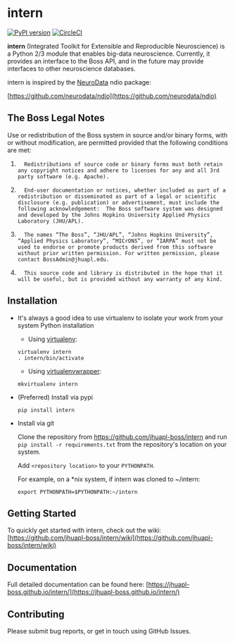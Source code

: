 # intern
[![PyPI version](https://badge.fury.io/py/intern.svg)](https://badge.fury.io/py/intern)
[![CircleCI](https://circleci.com/gh/jhuapl-boss/intern.svg?style=svg)](https://circleci.com/gh/jhuapl-boss/intern)


**intern** (Integrated Toolkit for Extensible and Reproducible Neuroscience) is
a Python 2/3 module that enables big-data neuroscience.  Currently, it provides
an interface to the Boss API, and in the future may provide interfaces to other
neuroscience databases.

intern is inspired by the [NeuroData](http://neurodata.io) ndio package:

[https://github.com/neurodata/ndio](https://github.com/neurodata/ndio)


## The Boss Legal Notes

Use or redistribution of the Boss system in source and/or binary forms, with or without modification, are permitted provided that the following conditions are met:
 
1.       Redistributions of source code or binary forms must both retain any copyright notices and adhere to licenses for any and all 3rd party software (e.g. Apache).
2.       End-user documentation or notices, whether included as part of a redistribution or disseminated as part of a legal or scientific disclosure (e.g. publication) or advertisement, must include the following acknowledgement:  The Boss software system was designed and developed by the Johns Hopkins University Applied Physics Laboratory (JHU/APL). 
3.       The names “The Boss”, “JHU/APL”, “Johns Hopkins University”, “Applied Physics Laboratory”, “MICrONS”, or “IARPA” must not be used to endorse or promote products derived from this software without prior written permission. For written permission, please contact BossAdmin@jhuapl.edu.
4.       This source code and library is distributed in the hope that it will be useful, but is provided without any warranty of any kind.
 

## Installation

- It's always a good idea to use virtualenv to isolate your work from your system Python installation

	- Using [virtualenv](https://virtualenv.pypa.io/en/stable/):
	
	```
	virtualenv intern
	. intern/bin/activate
	```
	
	- Using [virtualenvwrapper](https://virtualenvwrapper.readthedocs.io/en/latest/):
	
	```
	mkvirtualenv intern
	```
	
- (Preferred) Install via pypi
	
	```
	pip install intern
	```

- Install via git

    Clone the repository from https://github.com/jhuapl-boss/intern and run
    `pip install -r requirements.txt` from the repository's location on your
    system.
    
    Add `<repository location>` to your `PYTHONPATH`.
    
    For example, on a *nix system, if intern was cloned to ~/intern:
    
    `export PYTHONPATH=$PYTHONPATH:~/intern`


## Getting Started

To quickly get started with intern, check out the wiki: [https://github.com/jhuapl-boss/intern/wiki](https://github.com/jhuapl-boss/intern/wiki) 


## Documentation

Full detailed documentation can be found here: [https://jhuapl-boss.github.io/intern/](https://jhuapl-boss.github.io/intern/) 


## Contributing

Please submit bug reports, or get in touch using GitHub Issues. 
